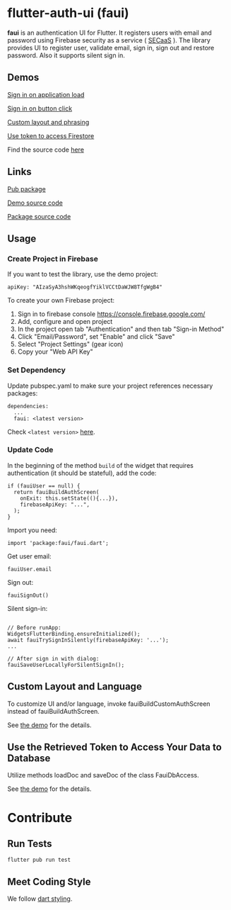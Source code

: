 # flutter-auth-ui (faui)
**faui** is an authentication UI for Flutter. 
It registers users with email and password using Firebase security as a service 
( [SECaaS]( https://en.wikipedia.org/wiki/Security_as_a_service) ).
The library provides UI to register user, validate email, sign in, sign out and restore password.
Also it supports silent sign in.

## Demos

[Sign in on application load](https://flatter-auth-ui-demo0.codemagic.app/#/)

[Sign in on button click](https://flatter-auth-ui-demo1.codemagic.app/#/)

[Custom layout and phrasing](https://flatter-auth-ui-demo2.codemagic.app/#/)

[Use token to access Firestore](https://flatter-auth-ui-demo3.codemagic.app/#/)

Find the source code [here](https://github.com/polina-c/flutter-auth-ui/tree/master/example)

## Links

[Pub package](https://pub.dev/packages/faui)

[Demo source code](https://github.com/polina-c/flutter-auth-ui/tree/master/example)

[Package source code](https://github.com/polina-c/flutter-auth-ui)


## Usage


### Create Project in Firebase
If you want to test the library, use the demo project:
  
`apiKey: "AIzaSyA3hshWKqeogfYiklVCCtDaWJW8TfgWgB4"`

To create your own Firebase project:

1. Sign in to firebase console https://console.firebase.google.com/
1. Add, configure and open project
1. In the project open tab "Authentication" and then tab "Sign-in Method"
1. Click "Email/Password", set "Enable" and click "Save"
1. Select "Project Settings" (gear icon)
1. Copy your "Web API Key"
	
### Set Dependency
Update pubspec.yaml to make sure your project references necessary packages:
```
dependencies:
  ...
  faui: <latest version>
```
Check `<latest version>` [here](https://pub.dev/packages/faui).

### Update Code

In the beginning of the method `build` of the widget that requires 
authentication (it should be stateful), add the code:
```
if (fauiUser == null) {
  return fauiBuildAuthScreen(
    onExit: this.setState((){...}),
    firebaseApiKey: "...",
  );
}
```


Import you need:
```
import 'package:faui/faui.dart';
```


Get user email:

```
fauiUser.email
```


Sign out: 
```
fauiSignOut()
```


Silent sign-in:
```

// Before runApp:
WidgetsFlutterBinding.ensureInitialized();
await fauiTrySignInSilently(firebaseApiKey: '...');
...

// After sign in with dialog:
fauiSaveUserLocallyForSilentSignIn();
``` 

## Custom Layout and Language

To customize UI and/or language, invoke fauiBuildCustomAuthScreen instead of fauiBuildAuthScreen.

See [the demo](https://github.com/polina-c/flutter-auth-ui/tree/master/example/custom_ui) for the details.

## Use the Retrieved Token to Access Your Data to Database

Utilize methods loadDoc and saveDoc of the class FauiDbAccess.

See [the demo](https://github.com/polina-c/flutter-auth-ui/tree/master/example/access_data) for the details.


# Contribute

## Run Tests

```
flutter pub run test
```

## Meet Coding Style

We follow [dart styling](export).
